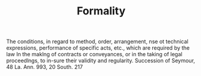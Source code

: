 ---
title: Formality
letter: F
permalink: "/definitions/bld-formality.html"
body: The conditions, in regard to method, order, arrangement, nse ot technical expressions,
  performance of specific acts, etc., which are required by the law In the maklng
  of contracts or conveyances, or in the taking of legal proceedlngs, to in-sure their
  validity and regularity. Succession of Seymour, 48 La. Ann. 993, 20 South. 217
published_at: '2018-07-07'
source: Black's Law Dictionary 2nd Ed (1910)
layout: post
---